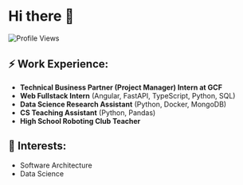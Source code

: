 # Hi there 👋

![Profile Views](https://komarev.com/ghpvc/?username=Wellbek&color=blue)

## ⚡ Work Experience:

- **Technical Business Partner (Project Manager) Intern at GCF**
- **Web Fullstack Intern** (Angular, FastAPI, TypeScript, Python, SQL)
- **Data Science Research Assistant** (Python, Docker, MongoDB)
- **CS Teaching Assistant** (Python, Pandas)
- **High School Roboting Club Teacher**

## 🌱 Interests:

- Software Architecture
- Data Science
